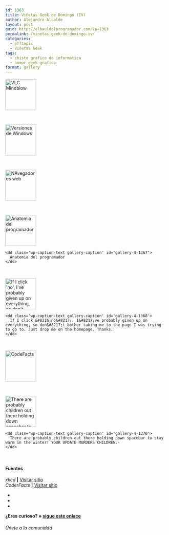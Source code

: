 ```yaml
---
id: 1363
title: Viñetas Geek de Domingo (IV)
author: Alejandro Alcalde
layout: post
guid: http://elbauldelprogramador.com/?p=1363
permalink: /vinetas-geek-de-domingo-iv/
categories:
  - offtopic
  - Viñetas Geek
tags:
  - chiste grafico de informatica
  - humor geek grafico
format: gallery
---
```

 

<div id='gallery-4' class='gallery galleryid-1363 gallery-columns-1 gallery-size-thumbnail'>
  <dl class='gallery-item'>
    <dt class='gallery-icon landscape'>
      <a href='http://elbauldelprogramador.com/vinetas-geek-de-domingo-iv/11347_479523378763212_1956723049_n/'><img width="96" height="96" src="http://elbauldelprogramador.com/content/uploads/2013/02/11347_479523378763212_1956723049_n-150x150.jpg" class="attachment-thumbnail" alt="VLC Mindblow" /></a>
    </dt>
  </dl>
  
  <br style="clear: both" />
  
  <dl class='gallery-item'>
    <dt class='gallery-icon landscape'>
      <a href='http://elbauldelprogramador.com/vinetas-geek-de-domingo-iv/529697_476113399118784_1521155356_n/'><img width="96" height="96" src="http://elbauldelprogramador.com/content/uploads/2013/02/529697_476113399118784_1521155356_n-150x150.jpg" class="attachment-thumbnail" alt="Versiones de Windows" /></a>
    </dt>
  </dl>
  
  <br style="clear: both" />
  
  <dl class='gallery-item'>
    <dt class='gallery-icon landscape'>
      <a href='http://elbauldelprogramador.com/vinetas-geek-de-domingo-iv/551412_498233350223657_1924845466_n/'><img width="96" height="96" src="http://elbauldelprogramador.com/content/uploads/2013/02/551412_498233350223657_1924845466_n-150x150.jpg" class="attachment-thumbnail" alt="NAvegadores web" /></a>
    </dt>
  </dl>
  
  <br style="clear: both" />
  
  <dl class='gallery-item'>
    <dt class='gallery-icon landscape'>
      <a href='http://elbauldelprogramador.com/vinetas-geek-de-domingo-iv/anaprog/'><img width="96" height="96" src="http://elbauldelprogramador.com/content/uploads/2013/02/anaprog-150x150.jpg" class="attachment-thumbnail" alt="Anatomia del programador" aria-describedby="gallery-4-1367" /></a>
    </dt>
    
    <dd class='wp-caption-text gallery-caption' id='gallery-4-1367'>
      Anatomia del programador
    </dd>
  </dl>
  
  <br style="clear: both" />
  
  <dl class='gallery-item'>
    <dt class='gallery-icon portrait'>
      <a href='http://elbauldelprogramador.com/vinetas-geek-de-domingo-iv/app-if-i-click-no-ive-probably-given-up-on-everything-so-dont-bother-taking-me-to-the-page-i-was-trying-to-go-to-just-drop-me-on-the-homepage-thanks/'><img width="96" height="96" src="http://elbauldelprogramador.com/content/uploads/2013/02/app-If-I-click-no-Ive-probably-given-up-on-everything-so-dont-bother-taking-me-to-the-page-I-was-trying-to-go-to.-Just-drop-me-on-the-homepage.-Thanks.-150x150.png" class="attachment-thumbnail" alt="If I click &#039;no&#039;, I&#039;ve probably given up on everything, so don&#039;t bother taking me to the page I was trying to go to. Just drop me on the homepage. Thanks." aria-describedby="gallery-4-1368" /></a>
    </dt>
    
    <dd class='wp-caption-text gallery-caption' id='gallery-4-1368'>
      If I click &#8216;no&#8217;, I&#8217;ve probably given up on everything, so don&#8217;t bother taking me to the page I was trying to go to. Just drop me on the homepage. Thanks.
    </dd>
  </dl>
  
  <br style="clear: both" />
  
  <dl class='gallery-item'>
    <dt class='gallery-icon portrait'>
      <a href='http://elbauldelprogramador.com/vinetas-geek-de-domingo-iv/codefacts/'><img width="96" height="96" src="http://elbauldelprogramador.com/content/uploads/2013/02/CodeFacts-150x150.jpg" class="attachment-thumbnail" alt="CodeFacts" /></a>
    </dt>
  </dl>
  
  <br style="clear: both" />
  
  <dl class='gallery-item'>
    <dt class='gallery-icon portrait'>
      <a href='http://elbauldelprogramador.com/vinetas-geek-de-domingo-iv/workflow-there-are-probably-children-out-there-holding-down-spacebar-to-stay-warm-in-the-winter-your-update-murders-children/'><img width="96" height="96" src="http://elbauldelprogramador.com/content/uploads/2013/02/workflow-There-are-probably-children-out-there-holding-down-spacebar-to-stay-warm-in-the-winter-YOUR-UPDATE-MURDERS-CHILDREN.--150x150.png" class="attachment-thumbnail" alt="There are probably children out there holding down spacebar to stay warm in the winter! YOUR UPDATE MURDERS CHILDREN.-" aria-describedby="gallery-4-1370" /></a>
    </dt>
    
    <dd class='wp-caption-text gallery-caption' id='gallery-4-1370'>
      There are probably children out there holding down spacebar to stay warm in the winter! YOUR UPDATE MURDERS CHILDREN.-
    </dd>
  </dl>
  
  <br style="clear: both" />
</div>

#### Fuentes

*xkcd* **|** <a href="http://xkcd.com" target="_blank">Visitar sitio</a>  
*CoderFacts* **|** <a href="http://coderfacts.com/" target="_blank">Visitar sitio</a>

<div class="sharedaddy">
  <div class="sd-content">
    <ul>
      <li>
        <a class="hastip" rel="nofollow" href="http://twitter.com/home?status=Viñetas Geek de Domingo (IV)+http://elbauldelprogramador.com/vinetas-geek-de-domingo-iv/+V%C3%ADa+%40elbaulp" onclick="javascript:window.open(this.href, '', 'menubar=no,toolbar=no,resizable=yes,scrollbars=yes,height=600,width=600');return false;" title="Compartir en Twitter" target="_blank"><span class="iconbox-title"><i class="icon-twitter icon-2x"></i></span></a>
      </li>
      <li>
        <a class="hastip" rel="nofollow" href="http://www.facebook.com/sharer.php?u=http://elbauldelprogramador.com/vinetas-geek-de-domingo-iv/&t=Viñetas Geek de Domingo (IV)+http://elbauldelprogramador.com/vinetas-geek-de-domingo-iv/+V%C3%ADa+%40elbaulp" onclick="javascript:window.open(this.href, '', 'menubar=no,toolbar=no,resizable=yes,scrollbars=yes,height=600,width=600');return false;" title="Compartir en Facebook" target="_blank"><span class="iconbox-title"><i class="icon-facebook icon-2x"></i></span></a>
      </li>
      <li>
        <a class="hastip" rel="nofollow" href="https://plus.google.com/share?url=Viñetas Geek de Domingo (IV)+http://elbauldelprogramador.com/vinetas-geek-de-domingo-iv/+V%C3%ADa+%40elbaulp" onclick="javascript:window.open(this.href, '', 'menubar=no,toolbar=no,resizable=yes,scrollbars=yes,height=600,width=600');return false;" title="Compartir en G+" target="_blank"><span class="iconbox-title"><i class="icon-google-plus icon-2x"></i></span></a>
      </li>
    </ul>
  </div>
</div>

<span id="socialbottom" class="highlight style-2">

<p>
  <strong>¿Eres curioso? » <a onclick="javascript:_gaq.push(['_trackEvent','random','click-random']);" href="/index.php?random=1">sigue este enlace</a></strong>
</p>

<h6>
  Únete a la comunidad
</h6>

<div class="iconsc hastip" title="2240 seguidores">
  <a href="http://twitter.com/elbaulp" target="_blank"><i class="icon-twitter"></i></a>
</div>

<div class="iconsc hastip" title="2452 fans">
  <a href="http://facebook.com/elbauldelprogramador" target="_blank"><i class="icon-facebook"></i></a>
</div>

<div class="iconsc hastip" title="0 +1s">
  <a href="http://plus.google.com/+Elbauldelprogramador" target="_blank"><i class="icon-google-plus"></i></a>
</div>

<div class="iconsc hastip" title="Repositorios">
  <a href="http://github.com/algui91" target="_blank"><i class="icon-github"></i></a>
</div>

<div class="iconsc hastip" title="Feed RSS">
  <a href="http://elbauldelprogramador.com/feed" target="_blank"><i class="icon-rss"></i></a>
</div></span>